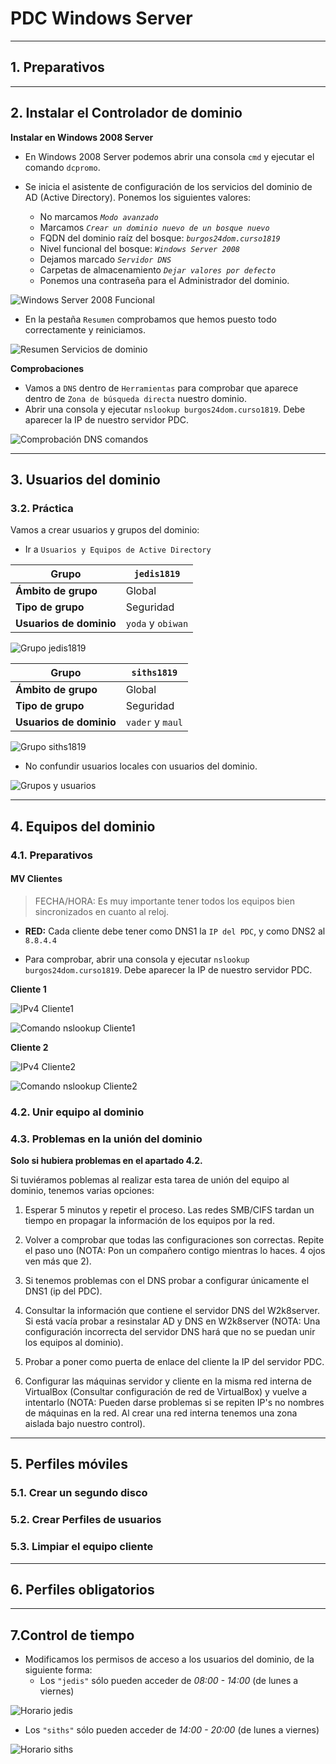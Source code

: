 
# PDC Windows Server

---

## 1. Preparativos



---

## 2. Instalar el Controlador de dominio

**Instalar en Windows 2008 Server**

* En Windows 2008 Server podemos abrir una consola `cmd` y ejecutar el comando `dcpromo`.

* Se inicia el asistente de configuración de los servicios del dominio de AD (Active Directory). Ponemos los siguientes valores:
  * No marcamos *`Modo avanzado`*
  * Marcamos *`Crear un dominio nuevo de un bosque nuevo`*
  * FQDN del dominio raíz del bosque: *`burgos24dom.curso1819`*
  * Nivel funcional del bosque: *`Windows Server 2008`*
  * Dejamos marcado *`Servidor DNS`*
  * Carpetas de almacenamiento *`Dejar valores por defecto`*
  * Ponemos una contraseña para el Administrador del dominio.


![Windows Server 2008 Funcional](./images/2008-funcional.png)

* En la pestaña `Resumen` comprobamos que hemos puesto todo correctamente y reiniciamos.

![Resumen Servicios de dominio](./images/resumen-dominio.png)

**Comprobaciones**

* Vamos a `DNS` dentro de `Herramientas` para comprobar que aparece dentro de `Zona de búsqueda directa` nuestro dominio.
* Abrir una consola y ejecutar `nslookup burgos24dom.curso1819`. Debe aparecer la IP de nuestro servidor PDC.

![Comprobación DNS comandos](./images/DNS-consola.png)

---

## 3. Usuarios del dominio

### 3.2. Práctica

Vamos a crear usuarios y grupos del dominio:

* Ir a `Usuarios y Equipos de Active Directory`

Grupo | `jedis1819`
------|-----------
**Ámbito de grupo** | Global
**Tipo de grupo** | Seguridad
**Usuarios de dominio** | `yoda` y `obiwan`

![Grupo jedis1819](./images/jedis1819.png)

Grupo | `siths1819`
------|-----------
**Ámbito de grupo** | Global
**Tipo de grupo** | Seguridad
**Usuarios de dominio** | `vader` y `maul`

![Grupo siths1819](./images/siths1819.png)

* No confundir usuarios locales con usuarios del dominio.

![Grupos y usuarios](./images/grupos.png)

---

## 4. Equipos del dominio

### 4.1. Preparativos

#### MV Clientes

> FECHA/HORA: Es muy importante tener todos los equipos bien sincronizados en cuanto al reloj.

* **RED:** Cada cliente debe tener como DNS1 la `IP del PDC`, y como DNS2 al `8.8.4.4`

* Para comprobar, abrir una consola y ejecutar `nslookup burgos24dom.curso1819`. Debe aparecer la IP de nuestro servidor PDC.

**Cliente 1**

![IPv4 Cliente1](./images/cliente1-ipv4.png)

![Comando nslookup Cliente1](./images/cliente1-nslookup.png)

**Cliente 2**

![IPv4 Cliente2](./images/cliente2-ipv4.png)

![Comando nslookup Cliente2](./images/cliente2-nslookup.png)

### 4.2. Unir equipo al dominio



### 4.3. Problemas en la unión del dominio

**Solo si hubiera problemas en el apartado 4.2.**

Si tuviéramos poblemas al realizar esta tarea de unión del equipo al dominio, tenemos varias opciones:

1. Esperar 5 minutos y repetir el proceso. Las redes SMB/CIFS tardan un tiempo en propagar la información de los equipos por la red.

2. Volver a comprobar que todas las configuraciones son correctas. Repite el paso uno (NOTA: Pon un compañero contigo mientras lo haces. 4 ojos ven más que 2).

3. Si tenemos problemas con el DNS probar a configurar únicamente el DNS1 (ip del PDC).

4. Consultar la información que contiene el servidor DNS del W2k8server. Si está vacía probar a resinstalar AD y DNS en W2k8server (NOTA: Una configuración incorrecta del servidor DNS hará que no se puedan unir los equipos al dominio).

5. Probar a poner como puerta de enlace del cliente la IP del servidor PDC.

6. Configurar las máquinas servidor y cliente en la misma red interna de VirtualBox (Consultar configuración de red de VirtualBox) y vuelve a intentarlo (NOTA: Pueden darse problemas si se repiten IP's no nombres de máquinas en la red. Al crear una red interna tenemos una zona aislada bajo nuestro control).

---

## 5. Perfiles móviles

### 5.1. Crear un segundo disco



### 5.2. Crear Perfiles de usuarios



### 5.3. Limpiar el equipo cliente



---

## 6. Perfiles obligatorios



---

## 7.Control de tiempo
* Modificamos los permisos de acceso a los usuarios del dominio, de la siguiente forma:
  * Los `"jedis"` sólo pueden acceder de *08:00 - 14:00* (de lunes a viernes)

![Horario jedis](./images/.png)

  * Los `"siths"` sólo pueden acceder de *14:00 - 20:00* (de lunes a viernes)

![Horario siths](./images/.png)
